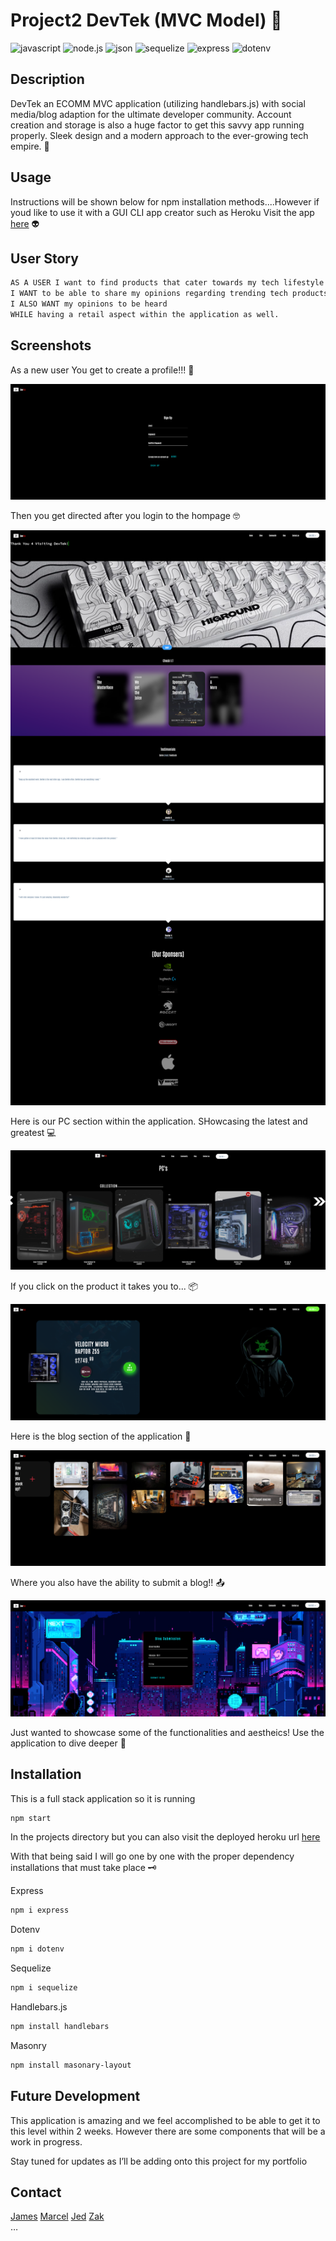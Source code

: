 # Project2 DevTek (MVC Model) :space_invader:


![javascript](https://img.shields.io/badge/Javascript-yellow)
![node.js](https://img.shields.io/badge/-node.js-green)
![json](https://img.shields.io/badge/-json-orange)
![sequelize](https://img.shields.io/badge/Sequelize-blue)
![express](https://img.shields.io/badge/express-orange)
![dotenv](https://img.shields.io/badge/dotenv-green)

## Description 
DevTek an ECOMM MVC application (utilizing handlebars.js) with social media/blog adaption for the ultimate developer community. Account creation and storage is also a huge factor to get this savvy app running properly. Sleek design and a modern approach to the ever-growing tech empire. :robot:

## Usage 
Instructions will be shown below for npm installation methods....However if youd like to use it with a GUI CLI app creator such as Heroku 
Visit the app [here](https://agile-sea-60043.herokuapp.com) :alien:

## User Story 
```md 
AS A USER I want to find products that cater towards my tech lifestyle and career 
I WANT to be able to share my opinions regarding trending tech products with other people
I ALSO WANT my opinions to be heard 
WHILE having a retail aspect within the application as well.
```

## Screenshots
As a new user You get to create a profile!!! :dizzy:

![signup page](./public/images/signupscreenshot.png)

Then you get directed after you login to the hompage :nerd_face:

![homepage](./public/images/homepagescreenshot.png)

Here is our PC section within the application. SHowcasing the latest and greatest :computer:

![pc page](./public/images/pcscreenshot.png)

If you click on the product it takes you to... :package:

![product](./public/images/productscreenshot.png)

Here is the blog section of the application :envelope_with_arrow:

![blog](./public/images/blogscreenshot.png)

Where you also have the ability to submit a blog!! :outbox_tray:

![blogsubmit](./public/images/blogsubmitscreenshot.png)

Just wanted to showcase some of the functionalities and aestheics! Use the application to dive deeper :test_tube:



## Installation 
This is a full stack application so it is running 

```md
npm start
```
In the projects directory but you can also visit the deployed heroku url [here](https://agile-sea-60043.herokuapp.com)


With that being said I will go one by one with the proper dependency installations that must take place :old_key:

Express 
```md
npm i express
```

Dotenv
```md
npm i dotenv
```

Sequelize
```md
npm i sequelize
```

Handlebars.js
```md
npm install handlebars
```
Masonry 
```md
npm install masonary-layout 
```

## Future Development 
This application is amazing and we feel accomplished to be able to get it to this level within 2 weeks. However there are some components that will be a work in progress. 

Stay tuned for updates as I’ll be adding onto this project for my portfolio 



## Contact
[James](mailto:jamesthomaspatmore7@gmail.com)
[Marcel](mailto:marcelbachelier232@gmail.com)
[Jed](mailto:schuylertjed@gmail.com)
[Zak](mailto:Taylorzak@hotmail.com)
</br>
…


